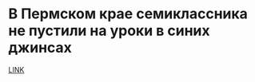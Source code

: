 # В Пермском крае семиклассника не пустили на уроки в синих джинсах 



[LINK](https://varlamov.ru/3116201.html)